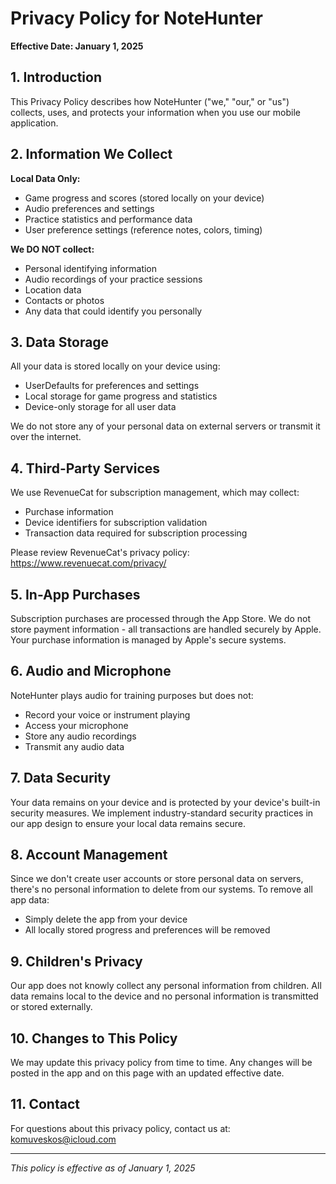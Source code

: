 # Privacy Policy for NoteHunter

**Effective Date: January 1, 2025**

## 1. Introduction

This Privacy Policy describes how NoteHunter ("we," "our," or "us") collects, uses, and protects your information when you use our mobile application.

## 2. Information We Collect

**Local Data Only:**
- Game progress and scores (stored locally on your device)
- Audio preferences and settings
- Practice statistics and performance data
- User preference settings (reference notes, colors, timing)

**We DO NOT collect:**
- Personal identifying information
- Audio recordings of your practice sessions
- Location data
- Contacts or photos
- Any data that could identify you personally

## 3. Data Storage

All your data is stored locally on your device using:
- UserDefaults for preferences and settings
- Local storage for game progress and statistics
- Device-only storage for all user data

We do not store any of your personal data on external servers or transmit it over the internet.

## 4. Third-Party Services

We use RevenueCat for subscription management, which may collect:
- Purchase information
- Device identifiers for subscription validation
- Transaction data required for subscription processing

Please review RevenueCat's privacy policy: https://www.revenuecat.com/privacy/

## 5. In-App Purchases

Subscription purchases are processed through the App Store. We do not store payment information - all transactions are handled securely by Apple. Your purchase information is managed by Apple's secure systems.

## 6. Audio and Microphone

NoteHunter plays audio for training purposes but does not:
- Record your voice or instrument playing
- Access your microphone
- Store any audio recordings
- Transmit any audio data

## 7. Data Security

Your data remains on your device and is protected by your device's built-in security measures. We implement industry-standard security practices in our app design to ensure your local data remains secure.

## 8. Account Management

Since we don't create user accounts or store personal data on servers, there's no personal information to delete from our systems. To remove all app data:
- Simply delete the app from your device
- All locally stored progress and preferences will be removed

## 9. Children's Privacy

Our app does not knowly collect any personal information from children. All data remains local to the device and no personal information is transmitted or stored externally.

## 10. Changes to This Policy

We may update this privacy policy from time to time. Any changes will be posted in the app and on this page with an updated effective date.

## 11. Contact

For questions about this privacy policy, contact us at: komuveskos@icloud.com

---

*This policy is effective as of January 1, 2025*